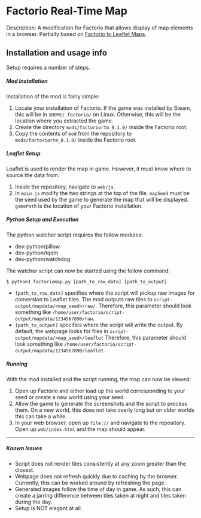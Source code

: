Factorio Real-Time Map
===============================

Description: A modification for Factorio that allows display of map elements in a browser. Partially based on [Factorio to Leaflet Maps].

[Factorio to Leaflet Maps]: https://github.com/SenorPez/factorio-leaflet-maps

Installation and usage info
-------------------------------

Setup requires a number of steps.

##### Mod Installation

Installation of the mod is fairly simple:
1. Locate your installation of Factorio. If the game was installed by Steam, this will be in `$HOME/.factorio/` on Linux. Otherwise, this will be the location where you extracted the game.
2. Create the directory `mods/factoriortm_0.1.0/` inside the Factorio root.
3. Copy the contents of `mod` from the repository to `mods/factoriortm_0.1.0/` inside the Factorio root.

##### Leaflet Setup

Leaflet is used to render the map in game. However, it must know where to source the data from:
1. Inside the repository, navigate to `web/js`.
2. In `main.js` modify the two strings at the top of the file. `mapSeed` must be the seed used by the game to generate the map that will be displayed. `gamePath` is the location of your Factorio installation.

##### Python Setup and Execution

The python watcher script requires the follow modules:
- dev-python/pillow
- dev-python/tqdm
- dev-python/watchdog

The watcher script can now be started using the follow command:
```
$ python3 factoriomap.py [path_to_raw_data] [path_to_output]
```
- `[path_to_raw_data]` specifies where the script will pickup raw images for conversion to Leaflet tiles. The mod outputs raw tiles to `script-output/mapdata/<map_seed>/raw/`. Therefore, this parameter should look something like `/home/user/factorio/script-output/mapdata/1234567890/raw`.
- `[path_to_output]` specifies where the script will write the output. By default, the webpage looks for files in `script-output/mapdata/<map_seed>/leaflet` Therefore, this parameter should look something like `/home/user/factorio/script-output/mapdata/1234567890/leaflet`.

##### Running

With the mod installed and the script running, the map can now be viewed:
1. Open up Factorio and either load up the world corresponding to your seed or create a new world using your seed.
2. Allow the game to generate the screenshots and the script to process them. On a new world, this does not take overly long but on older worlds this can take a while.
3. In your web browser, open up `file://` and navigate to the repository. Open up `web/index.html` and the map should appear.

-------------------------------
##### Known Issues

- Script does not render tiles consistently at any zoom greater than the closest.
- Webpage does not refresh quickly due to caching by the browser. Currently, this can be worked around by refreshing the page.
- Generated images follow the time of day in game. As such, this can create a jarring difference between tiles taken at night and tiles taken during the day.
- Setup is NOT elegant at all.
